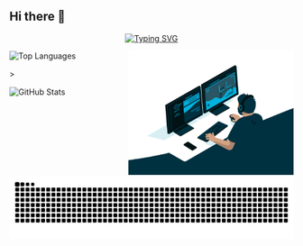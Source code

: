 ## Hi there 👋


<p align="center">
  <a href="https://git.io/typing-svg"><img src="https://readme-typing-svg.demolab.com?font=Fira+Code&pause=1000&random=false&width=435&lines=console.log('DzC-0i');loves+history+and+technology;welcome+to+my+github" alt="Typing SVG" />
  </a>
</p>


<div style="display: flex; align-items: flex-start; gap: 15px; width: 100%;">
  <!-- 左侧容器：占比40%，内部两张图纵向排列 -->
  <div style="display: flex; flex-direction: column; gap: 15px; width: 40%;">
    <img 
      src="https://github-readme-stats.vercel.app/api/top-langs/?username=DzC-0i&layout=compact&show_icons=true" 
      alt="Top Languages" 
      style="width: 80%; height: auto; object-fit: contain;"  <!-- 填满容器，保持比例 -->
    >
    <img 
      src="https://github-readme-stats.vercel.app/api?username=DzC-0i&layout=compact&show_icons=true" 
      alt="GitHub Stats" 
      style="width: 100%; height: auto; object-fit: contain;"
    >
  </div>
  <!-- 右侧容器：占比60%，单张图 -->
  <div style="width: 60%;">
    <img 
      src="https://github.com/DzC-0i/DzC-0i/raw/main/code.gif?raw=true" 
      alt="Code Gif" 
      style="width: 100%; height: auto; object-fit: contain;"
    >
  </div>
</div>


<picture>
  <source media="(prefers-color-scheme: dark)" srcset="https://raw.githubusercontent.com/DzC-0i/DzC-0i/output/github-contribution-grid-snake-dark.svg">
  <source media="(prefers-color-scheme: light)" srcset="https://raw.githubusercontent.com/DzC-0i/DzC-0i/output/github-contribution-grid-snake.svg">
  <img alt="github contribution grid snake animation" src="https://raw.githubusercontent.com/DzC-0i/DzC-0i/output/github-contribution-grid-snake.svg">
</picture>


<!--
**DzC-0i/DzC-0i** is a ✨ _special_ ✨ repository because its `README.md` (this file) appears on your GitHub profile.

Here are some ideas to get you started:

- 🔭 I’m currently working on ...
- 🌱 I’m currently learning ...
- 👯 I’m looking to collaborate on ...
- 🤔 I’m looking for help with ...
- 💬 Ask me about ...
- 📫 How to reach me: ...
- 😄 Pronouns: ...
- ⚡ Fun fact: ...
-->

